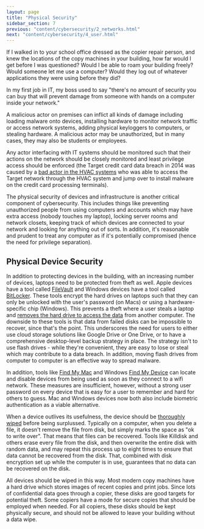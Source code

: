 ```yaml
---
layout: page
title: "Physical Security"
sidebar_section: 7
previous: "content/cybersecurity/2_networks.html"
next: "content/cybersecurity/4_user.html"
---
```

If I walked in to your school office dressed as the copier repair person, and knew the locations of the copy machines in your building, how far would I get before I was questioned? Would I be able to roam your building freely? Would someone let me use a computer? Would they log out of whatever applications they were using before they did? 

In my first job in IT, my boss used to say "there's no amount of security you can buy that will prevent damage from someone with hands on a computer inside your network."

A malicious actor on premises can inflict all kinds of damage including loading malware onto devices, installing hardware to monitor network traffic or access network systems, adding physical keyloggers to computers, or stealing hardware. A malicious actor may be unauthorized, but in many cases, they may also be students or employees. 

Any actor interfacing with IT systems should be monitored such that their actions on the network should be closely monitored and least privilege access should be enforced (the Target credit card data breach in 2014 was caused by a [bad actor in the HVAC systems][1] who was able to access the Target network through the HVAC system and jump over to install malware on the credit card processing terminals).

The physical security of devices and infrastructure is another critical component of cybersecurity. This includes things like preventing unauthorized people from using computers and accounts which may have extra access (nobody touches my laptop), locking server rooms and network closets, keeping track of which devices are connected to your network and looking for anything out of sorts. In addition, it's reasonable and prudent to treat any computer as if it's potentially compromised (hence the need for privilege separation). 

## Physical Device Security
In addition to protecting devices in the building, with an increasing number of devices, laptops need to be protected from theft as well. Apple devices have a tool called [FileVault][2] and Windows devices have a tool called [BitLocker][3]. These tools encrypt the hard drives on laptops such that they can only be unlocked with the user's password (on Macs) or using a hardware-specific chip (Windows). This prevents a theft where a user steals a laptop and [removes the hard drive to access the data][4] from another computer. The downside to these tools is that data from failed disks can be impossible to recover, since that's the point. This underscores the need for users to either use cloud storage solutions like Google Drive or One Drive, or to have a comprehensive desktop-level backup strategy in place. The strategy isn't to use flash drives - while they're convenient, they are easy to lose or steal which may contribute to a data breach. In addition, moving flash drives from computer to computer is an effective way to spread malware.

In addition, tools like [Find My Mac][5] and Windows [Find My Device][6] can locate and disable devices from being used as soon as they connect to a wifi network. These measures are insufficient, however, without a strong user password on every device that is easy for a user to remember and hard for others to guess. Mac and Windows devices now both also include biometric authentication as a viable alternative.

When a device outlives its usefulness, the device should be [thoroughly wiped][7] before being surplussed. Typically on a computer, when you delete a file, it doesn't remove the file from disk, but simply marks the space as "ok to write over". That means that files can be recovered. Tools like Killdisk and others erase every file from the disk, and then overwrite the entire disk with random data, and may repeat this process up to eight times to ensure that data cannot be recovered from the disk. That, combined with disk encryption set up while the computer is in use, guarantees that no data can be recovered on the disk. 

All devices should be wiped in this way. Most modern copy machines have a hard drive which stores images of recent copies and print jobs. Since lots of confidential data goes through a copier, these disks are good targets for potential theft. Some copiers have a mode for secure copies that should be employed when needed. For all copiers, these disks should be kept physically secure, and should not be allowed to leave your building without a data wipe. 

[1]:	https://krebsonsecurity.com/2014/02/target-hackers-broke-in-via-hvac-company/
[2]:	https://support.apple.com/en-us/HT204837
[3]:	https://support.microsoft.com/en-us/help/4028713/windows-10-turn-on-device-encryption
[4]:	https://www.tweaktown.com/news/39120/stolen-laptop-opens-up-20-000-students-in-south-carolina-to-data-theft/index.html
[5]:	https://support.apple.com/en-us/HT204756
[6]:	https://support.microsoft.com/en-us/help/11579/microsoft-account-find-and-lock-lost-windows-device
[7]:	http://killdisk.com/killdisk-freeware.htm